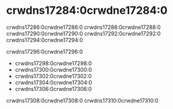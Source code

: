 # crwdns17284:0crwdne17284:0

crwdns17286:0crwdne17286:0 crwdns17288:0crwdne17288:0 crwdns17290:0crwdne17290:0 crwdns17292:0crwdne17292:0 crwdns17294:0crwdne17294:0

crwdns17296:0crwdne17296:0

* crwdns17298:0crwdne17298:0
* crwdns17300:0crwdne17300:0
* crwdns17302:0crwdne17302:0
* crwdns17304:0crwdne17304:0
* crwdns17306:0crwdne17306:0

crwdns17308:0crwdne17308:0 crwdns17310:0crwdne17310:0
